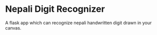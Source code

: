 # Nepali Digit Recognizer
A flask app which can recognize nepali handwritten digit drawn in your canvas.

